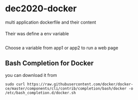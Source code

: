 # dec2020-docker
multi application dockerfile and their content

####

Their was define a env variable

##
Choose  a variable from  app1 or app2  to run a web page 



##  Bash Completion for Docker
you can download it from 
```
sudo curl https://raw.githubusercontent.com/docker/docker-ce/master/components/cli/contrib/completion/bash/docker -o /etc/bash_completion.d/docker.sh
```
